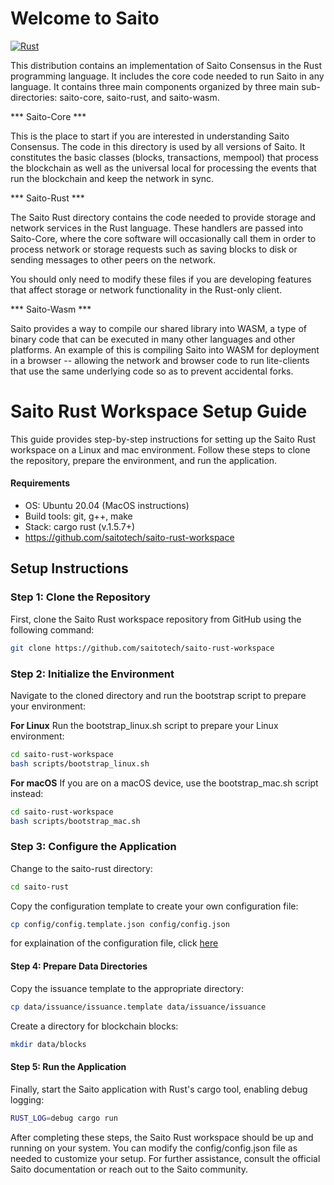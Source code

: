 
# Welcome to Saito
[![Rust](https://github.com/SaitoTech/saito-rust-workspace/actions/workflows/rust.yml/badge.svg)](https://github.com/SaitoTech/saito-rust-workspace/actions/workflows/rust.yml)

This distribution contains an implementation of Saito Consensus in the Rust programming language. It includes the core code needed to run Saito in any language. It contains three main components organized by three main sub-directories: saito-core, saito-rust, and saito-wasm.

*** Saito-Core ***

This is the place to start if you are interested in understanding Saito Consensus. The code in this directory is used by all versions of Saito. It constitutes the basic classes (blocks, transactions, mempool) that process the blockchain as well as the universal local for processing the events that run the blockchain and keep the network in sync.


*** Saito-Rust ***

The Saito Rust directory contains the code needed to provide storage and network services in the Rust language. These handlers are passed into Saito-Core, where the core software will occasionally call them in order to process network or storage requests such as saving blocks to disk or sending messages to other peers on the network.

You should only need to modify these files if you are developing features that affect storage or network functionality in the Rust-only client.


*** Saito-Wasm ***

Saito provides a way to compile our shared library into WASM, a type of binary code that can be executed in many other languages and other platforms. An example of this is compiling Saito into WASM for deployment in a browser -- allowing the network and browser code to run lite-clients that use the same underlying code so as to prevent accidental forks.



# Saito Rust Workspace Setup Guide

This guide provides step-by-step instructions for setting up the Saito Rust workspace on a Linux and mac environment. Follow these steps to clone the repository, prepare the environment, and run the application.

#### Requirements

* OS: Ubuntu 20.04 (MacOS instructions)
* Build tools: git, g++, make
* Stack: cargo rust (v.1.5.7+)
* https://github.com/saitotech/saito-rust-workspace


## Setup Instructions

### Step 1: Clone the Repository

First, clone the Saito Rust workspace repository from GitHub using the following command:

```bash
git clone https://github.com/saitotech/saito-rust-workspace 
````

### Step 2: Initialize the Environment

Navigate to the cloned directory and run the bootstrap script to prepare your environment:

**For Linux**
Run the bootstrap_linux.sh script to prepare your Linux environment:

````bash
cd saito-rust-workspace
bash scripts/bootstrap_linux.sh
````

**For macOS**
If you are on a macOS device, use the bootstrap_mac.sh script instead:

````bash
cd saito-rust-workspace
bash scripts/bootstrap_mac.sh
````


### Step 3: Configure the Application


Change to the saito-rust directory:

```bash
cd saito-rust
```

Copy the configuration template to create your own configuration file:

````bash
cp config/config.template.json config/config.json
````

for explaination of the configuration file, click [here](https://wiki.saito.io/tech/installation/saito-rust-config)



#### Step 4: Prepare Data Directories

Copy the issuance template to the appropriate directory:


````bash
cp data/issuance/issuance.template data/issuance/issuance
````

Create a directory for blockchain blocks:

````bash
mkdir data/blocks
````

#### Step 5: Run the Application

Finally, start the Saito application with Rust's cargo tool, enabling debug logging:


````bash
RUST_LOG=debug cargo run

````


After completing these steps, the Saito Rust workspace should be up and running on your system. You can modify the config/config.json file as needed to customize your setup. For further assistance, consult the official Saito documentation or reach out to the Saito community.
